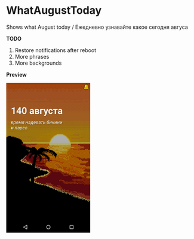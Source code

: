 # WhatAugustToday
Shows what August today / Ежедневно узнавайте какое сегодня авгуса

**TODO**

1. Restore notifications after reboot
2. More phrases
3. More backgrounds

**Preview**


<img src="https://github.com/Purrer-bot/WhatAugustToday/blob/master/ZqJVlgALttI.jpg" height="400" widht="250">
